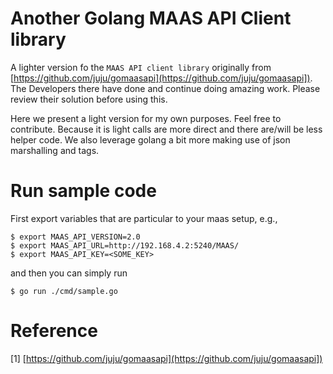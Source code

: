 # Another Golang MAAS API Client library

A lighter version fo the `MAAS API client library` originally from [https://github.com/juju/gomaasapi](https://github.com/juju/gomaasapi]).
The Developers there have done and continue doing amazing work. Please review their solution before using this.


Here we present a light version for my own purposes. Feel free to contribute. Because it is light
calls are more direct and there are/will be less helper code. We also leverage golang a bit more
making use of json marshalling and tags.


# Run sample code
First export variables that are particular to your maas setup, e.g.,

```
$ export MAAS_API_VERSION=2.0
$ export MAAS_API_URL=http://192.168.4.2:5240/MAAS/
$ export MAAS_API_KEY=<SOME_KEY>
```

and then you can simply run
```
$ go run ./cmd/sample.go
```

# Reference

[1] [https://github.com/juju/gomaasapi](https://github.com/juju/gomaasapi])